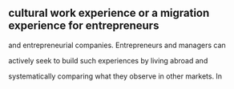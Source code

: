 ## cultural work experience or a migration experience for entrepreneurs

and entrepreneurial companies. Entrepreneurs and managers can

actively seek to build such experiences by living abroad and

systematically comparing what they observe in other markets. In